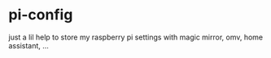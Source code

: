 # pi-config
just a lil help to store my raspberry pi settings with magic mirror, omv, home assistant, ...

